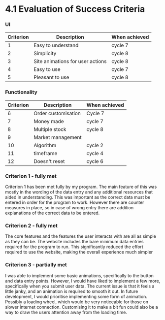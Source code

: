 # 4.1 Evaluation of Success Criteria



### UI

| Criterion | Description                      | When achieved |
| --------- | -------------------------------- | ------------- |
| 1         | Easy to understand               | cycle 7       |
| 2         | Simplicity                       | cycle 8       |
| 3         | Site animations for user actions | cycle 8       |
| 4         | Easy to use                      | cycle 7       |
| 5         | Pleasant to use                  | cycle 8       |



### Functionality

| Criterion | Description         | When achieved |
| --------- | ------------------- | ------------- |
| 6         | Order customisation | Cycle 7       |
| 7         | Money made          | cycle 7       |
| 8         | Multiple stock      | cycle 8       |
| 9         | Market management   |               |
| 10        | Algorithm           | cycle 2       |
| 11        | timeframe           | cycle 4       |
| 12        | Doesn't reset       | cycle 6       |

### Criterion 1 - fully met

Criterion 1 has been met fully by my program. The main feature of this was mostly in the wording of the data entry and any additional resources that aided in understanding. This was important as the correct data must be entered in order for the program to work. However there are counter measures in place, so in case of wrong entry there are addition explanations of the correct data to be entered.

### Criterion 2 - fully met

The core features and the features the user interacts with are all as simple as they can be. The website includes the bare minimum data entries required for the program to run. This significantly reduced the effort required to use the website, making the overall experience much simpler

### Criterion 3 - partially met

I was able to implement some basic animations, specifically to the button and data entry points. However, I would have liked to implement a few more, specifically when you submit user data. The current issue is that it feels a little janky, and an animation is required to smooth it out. In future development, I would prioritise implementing some form of animation. Possibly a loading wheel, which would be very noticeable for those on slower internet connection. Customising it to make a bit fun could also be a way to draw the users attention away from the loading time.
